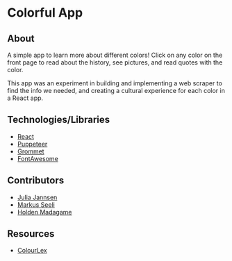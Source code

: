 # Colorful App

## About

A simple app to learn more about different colors! Click on any color on the front page to read about the history, see pictures, and read quotes with the color. 

This app was an experiment in building and implementing a web scraper to find the info we needed, and creating a cultural experience for each color in a React app. 


## Technologies/Libraries
- [React](https://reactjs.org/)
- [Puppeteer](https://www.npmjs.com/package/puppeteer)
- [Grommet](https://v2.grommet.io/)
- [FontAwesome](https://fontawesome.com/)

## Contributors 

- [Julia Jannsen](http://www.github.com/juliamj)
- [Markus Seeli](http://www.github.com/jbello88)
- [Holden Madagame](http://www.github.com/holdenmad)

## Resources
- [ColourLex](http://www.colourlex.com)
